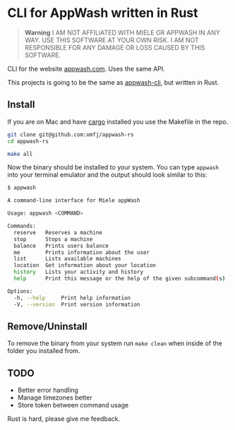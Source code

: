 # CLI for AppWash written in Rust

> **Warning**
> I AM NOT AFFILIATED WITH MIELE OR APPWASH IN ANY WAY. USE THIS SOFTWARE AT YOUR OWN RISK. I AM NOT RESPONSIBLE FOR ANY DAMAGE OR LOSS CAUSED BY THIS SOFTWARE.

CLI for the website [appwash.com](https://appwash.com/). Uses the same API.

This projects is going to be the same as [appwash-cli](https://github.com/omfj/appwash-cli), but written in Rust.

## Install

If you are on Mac and have [cargo](https://doc.rust-lang.org/cargo/getting-started/installation.html) installed you use the Makefile in the repo.

```bash
git clone git@github.com:omfj/appwash-rs
cd appwash-rs
```

```bash
make all
```

Now the binary should be installed to your system. You can type `appwash` into your terminal emulator and the output should look similar to this:

```bash
$ appwash

A command-line interface for Miele appWash

Usage: appwash <COMMAND>

Commands:
  reserve   Reserves a machine
  stop      Stops a machine
  balance   Prints users balance
  me        Prints information about the user
  list      Lists available machines
  location  Get information about your location
  history   Lists your activity and history
  help      Print this message or the help of the given subcommand(s)

Options:
  -h, --help     Print help information
  -V, --version  Print version information
```

## Remove/Uninstall

To remove the binary from your system run `make clean` when inside of the folder you installed from.

## TODO

- Better error handling
- Manage timezones better
- Store token between command usage

Rust is hard, please give me feedback.
